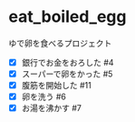 # eat_boiled_egg
ゆで卵を食べるプロジェクト
- [x] 銀行でお金をおろした #4
- [x] スーパーで卵をかった #5
- [x] 腹筋を開始した #11
- [x] 卵を洗う #6
- [x] お湯を沸かす #7
